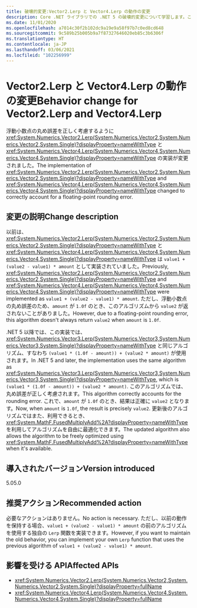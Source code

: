 ```yaml
---
title: 破壊的変更:Vector2.Lerp と Vector4.Lerp の動作の変更
description: Core .NET ライブラリでの .NET 5 の破壊的変更について学習します。この変更後、Vector2.Lerp と Vector4.Lerp の実装が、浮動小数点丸め誤差を正しく考慮するように変更されています。
ms.date: 11/01/2020
ms.openlocfilehash: a7014c30f2b102dc9a19e9a58f97b7c0ed8cd648
ms.sourcegitcommit: 9c589b25b005b9a7f87327646020eb85c3b6306f
ms.translationtype: HT
ms.contentlocale: ja-JP
ms.lasthandoff: 03/06/2021
ms.locfileid: "102256999"
---
```

# <a name="behavior-change-for-vector2lerp-and-vector4lerp"></a><span data-ttu-id="7312e-103">Vector2.Lerp と Vector4.Lerp の動作の変更</span><span class="sxs-lookup"><span data-stu-id="7312e-103">Behavior change for Vector2.Lerp and Vector4.Lerp</span></span>

<span data-ttu-id="7312e-104">浮動小数点の丸め誤差を正しく考慮するように <xref:System.Numerics.Vector2.Lerp(System.Numerics.Vector2,System.Numerics.Vector2,System.Single)?displayProperty=nameWithType> と <xref:System.Numerics.Vector4.Lerp(System.Numerics.Vector4,System.Numerics.Vector4,System.Single)?displayProperty=nameWithType> の実装が変更されました。</span><span class="sxs-lookup"><span data-stu-id="7312e-104">The implementation of <xref:System.Numerics.Vector2.Lerp(System.Numerics.Vector2,System.Numerics.Vector2,System.Single)?displayProperty=nameWithType> and <xref:System.Numerics.Vector4.Lerp(System.Numerics.Vector4,System.Numerics.Vector4,System.Single)?displayProperty=nameWithType> changed to correctly account for a floating-point rounding error.</span></span>

## <a name="change-description"></a><span data-ttu-id="7312e-105">変更の説明</span><span class="sxs-lookup"><span data-stu-id="7312e-105">Change description</span></span>

<span data-ttu-id="7312e-106">以前は、<xref:System.Numerics.Vector2.Lerp(System.Numerics.Vector2,System.Numerics.Vector2,System.Single)?displayProperty=nameWithType> と <xref:System.Numerics.Vector4.Lerp(System.Numerics.Vector4,System.Numerics.Vector4,System.Single)?displayProperty=nameWithType> は `value1 + (value2 - value1) * amount` として実装されていました。</span><span class="sxs-lookup"><span data-stu-id="7312e-106">Previously, <xref:System.Numerics.Vector2.Lerp(System.Numerics.Vector2,System.Numerics.Vector2,System.Single)?displayProperty=nameWithType> and <xref:System.Numerics.Vector4.Lerp(System.Numerics.Vector4,System.Numerics.Vector4,System.Single)?displayProperty=nameWithType> were implemented as `value1 + (value2 - value1) * amount`.</span></span> <span data-ttu-id="7312e-107">ただし、浮動小数点の丸め誤差のため、`amount` が `1.0f` のとき、このアルゴリズムから `value2` が返されないことがありました。</span><span class="sxs-lookup"><span data-stu-id="7312e-107">However, due to a floating-point rounding error, this algorithm doesn't always return `value2` when `amount` is `1.0f`.</span></span>

<span data-ttu-id="7312e-108">.NET 5 以降では、この実装では、<xref:System.Numerics.Vector3.Lerp(System.Numerics.Vector3,System.Numerics.Vector3,System.Single)?displayProperty=nameWithType> と同じアルゴリズム、すなわち `(value1 * (1.0f - amount)) + (value2 * amount)` が使用されます。</span><span class="sxs-lookup"><span data-stu-id="7312e-108">In .NET 5 and later, the implementation uses the same algorithm as <xref:System.Numerics.Vector3.Lerp(System.Numerics.Vector3,System.Numerics.Vector3,System.Single)?displayProperty=nameWithType>, which is `(value1 * (1.0f - amount)) + (value2 * amount)`.</span></span> <span data-ttu-id="7312e-109">このアルゴリズムでは、丸め誤差が正しく考慮されます。</span><span class="sxs-lookup"><span data-stu-id="7312e-109">This algorithm correctly accounts for the rounding error.</span></span> <span data-ttu-id="7312e-110">これで、`amount` が `1.0f` のとき、結果は正確に `value2` となります。</span><span class="sxs-lookup"><span data-stu-id="7312e-110">Now, when `amount` is `1.0f`, the result is precisely `value2`.</span></span> <span data-ttu-id="7312e-111">更新後のアルゴリズムではまた、利用できるとき、<xref:System.MathF.FusedMultiplyAdd%2A?displayProperty=nameWithType> を利用してアルゴリズムを自由に最適化できます。</span><span class="sxs-lookup"><span data-stu-id="7312e-111">The updated algorithm also allows the algorithm to be freely optimized using <xref:System.MathF.FusedMultiplyAdd%2A?displayProperty=nameWithType> when it's available.</span></span>

## <a name="version-introduced"></a><span data-ttu-id="7312e-112">導入されたバージョン</span><span class="sxs-lookup"><span data-stu-id="7312e-112">Version introduced</span></span>

<span data-ttu-id="7312e-113">5.0</span><span class="sxs-lookup"><span data-stu-id="7312e-113">5.0</span></span>

## <a name="recommended-action"></a><span data-ttu-id="7312e-114">推奨アクション</span><span class="sxs-lookup"><span data-stu-id="7312e-114">Recommended action</span></span>

<span data-ttu-id="7312e-115">必要なアクションはありません。</span><span class="sxs-lookup"><span data-stu-id="7312e-115">No action is necessary.</span></span> <span data-ttu-id="7312e-116">ただし、以前の動作を保持する場合、`value1 + (value2 - value1) * amount` の前のアルゴリズムを使用する独自の `Lerp` 関数を実装できます。</span><span class="sxs-lookup"><span data-stu-id="7312e-116">However, if you want to maintain the old behavior, you can implement your own `Lerp` function that uses the previous algorithm of `value1 + (value2 - value1) * amount`.</span></span>

## <a name="affected-apis"></a><span data-ttu-id="7312e-117">影響を受ける API</span><span class="sxs-lookup"><span data-stu-id="7312e-117">Affected APIs</span></span>

- <xref:System.Numerics.Vector2.Lerp(System.Numerics.Vector2,System.Numerics.Vector2,System.Single)?displayProperty=fullName>
- <xref:System.Numerics.Vector4.Lerp(System.Numerics.Vector4,System.Numerics.Vector4,System.Single)?displayProperty=fullName>

<!--

#### Category

Core .NET libraries

### Affected APIs

- `M:System.Numerics.Vector2.Lerp(System.Numerics.Vector2,System.Numerics.Vector2,System.Single)`
- `M:System.Numerics.Vector4.Lerp(System.Numerics.Vector4,System.Numerics.Vector4,System.Single)`

-->
